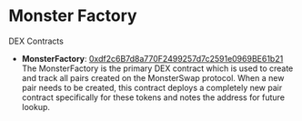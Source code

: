 # Monster Factory

DEX Contracts

- **MonsterFactory**: [0xdf2c6B7d8a770F2499257d7c2591e0969BE61b21](https://testnet.bscscan.com/address/0xdf2c6B7d8a770F2499257d7c2591e0969BE61b21#readContract)
  The MonsterFactory is the primary DEX contract which is used to create and track all pairs created on the MonsterSwap protocol. When a new pair needs to be created, this contract deploys a completely new pair contract specifically for these tokens and notes the address for future lookup.
